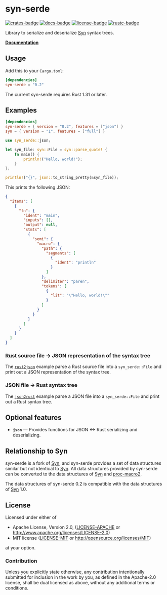 # syn-serde

[![crates-badge]][crates-url]
[![docs-badge]][docs-url]
[![license-badge]][license]
[![rustc-badge]][rustc-url]

[crates-badge]: https://img.shields.io/crates/v/syn-serde.svg
[crates-url]: https://crates.io/crates/syn-serde/
[docs-badge]: https://docs.rs/syn-serde/badge.svg
[docs-url]: https://docs.rs/syn-serde/
[license-badge]: https://img.shields.io/crates/l/syn-serde.svg
[license]: #license
[rustc-badge]: https://img.shields.io/badge/rustc-1.31+-lightgray.svg
[rustc-url]: https://blog.rust-lang.org/2018/12/06/Rust-1.31-and-rust-2018.html

Library to serialize and deserialize [Syn] syntax trees.

[**Documentation**][docs-url]

## Usage

Add this to your `Cargo.toml`:

```toml
[dependencies]
syn-serde = "0.2"
```

The current syn-serde requires Rust 1.31 or later.

## Examples

```toml
[dependencies]
syn-serde = { version = "0.2", features = ["json"] }
syn = { version = "1", features = ["full"] }
```

```rust
use syn_serde::json;

let syn_file: syn::File = syn::parse_quote! {
    fn main() {
        println!("Hello, world!");
    }
};

println!("{}", json::to_string_pretty(&syn_file));
```

This prints the following JSON:

```json
{
  "items": [
    {
      "fn": {
        "ident": "main",
        "inputs": [],
        "output": null,
        "stmts": [
          {
            "semi": {
              "macro": {
                "path": {
                  "segments": [
                    {
                      "ident": "println"
                    }
                  ]
                },
                "delimiter": "paren",
                "tokens": [
                  {
                    "lit": "\"Hello, world!\""
                  }
                ]
              }
            }
          }
        ]
      }
    }
  ]
}
```

### Rust source file -> JSON representation of the syntax tree

The [`rust2json`] example parse a Rust source file into a `syn_serde::File`
and print out a JSON representation of the syntax tree.

[`rust2json`]: examples/rust2json

### JSON file -> Rust syntax tree

The [`json2rust`] example parse a JSON file into a `syn_serde::File` and
print out a Rust syntax tree.

[`json2rust`]: examples/json2rust

## Optional features

* **`json`** — Provides functions for JSON <-> Rust serializing and
  deserializing.

## Relationship to Syn

syn-serde is a fork of [Syn], and syn-serde provides a set of data structures
similar but not identical to [Syn]. All data structures provided by syn-serde
can be converted to the data structures of [Syn] and [proc-macro2].

The data structures of syn-serde 0.2 is compatible with the data structures of [Syn] 1.0.

[Syn]: https://github.com/dtolnay/syn
[proc-macro2]: https://github.com/alexcrichton/proc-macro2

## License

Licensed under either of

* Apache License, Version 2.0, ([LICENSE-APACHE](LICENSE-APACHE) or <http://www.apache.org/licenses/LICENSE-2.0>)
* MIT license ([LICENSE-MIT](LICENSE-MIT) or <http://opensource.org/licenses/MIT>)

at your option.

### Contribution

Unless you explicitly state otherwise, any contribution intentionally submitted for inclusion in the work by you, as defined in the Apache-2.0 license, shall be dual licensed as above, without any additional terms or conditions.
